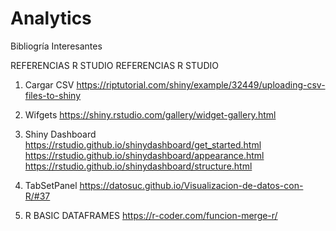 # Analytics
Bibliogría Interesantes

REFERENCIAS  R STUDIO
REFERENCIAS  R STUDIO

1. Cargar CSV
https://riptutorial.com/shiny/example/32449/uploading-csv-files-to-shiny

2. Wifgets
https://shiny.rstudio.com/gallery/widget-gallery.html

3. Shiny Dashboard 
https://rstudio.github.io/shinydashboard/get_started.html
https://rstudio.github.io/shinydashboard/appearance.html
https://rstudio.github.io/shinydashboard/structure.html

4. TabSetPanel
https://datosuc.github.io/Visualizacion-de-datos-con-R/#37

5. R BASIC DATAFRAMES
https://r-coder.com/funcion-merge-r/
